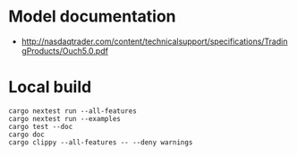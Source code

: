 # Model documentation
* http://nasdaqtrader.com/content/technicalsupport/specifications/TradingProducts/Ouch5.0.pdf

# Local build
```shell
cargo nextest run --all-features
cargo nextest run --examples
cargo test --doc
cargo doc
cargo clippy --all-features -- --deny warnings
```